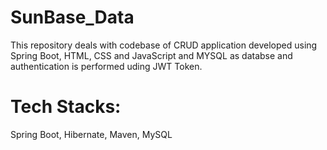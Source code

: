 # SunBase_Data
This repository deals with codebase of CRUD application developed using Spring Boot, HTML, CSS and JavaScript and MYSQL as databse and authentication is performed uding JWT Token.

# Tech Stacks: 
Spring Boot, Hibernate, Maven, MySQL
